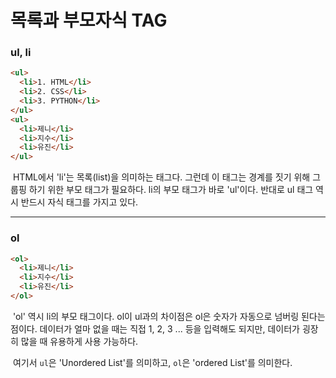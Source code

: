# 목록과 부모자식 TAG



### ul, li

```html
<ul>
  <li>1. HTML</li>
  <li>2. CSS</li>
  <li>3. PYTHON</li>
</ul>
<ul>
  <li>제니</li>
  <li>지수</li>
  <li>유진</li>
</ul>
```

​	HTML에서 'li'는 목록(list)을 의미하는 태그다. 그런데 이 태그는 경계를 짓기 위해 그룹핑 하기 위한 부모 태그가 필요하다. li의 부모 태그가 바로 'ul'이다.  반대로 ul 태그 역시 반드시 자식 태그를 가지고 있다.



---



### ol

```html
<ol>
  <li>제니</li>
  <li>지수</li>
  <li>유진</li>
</ol>
```

​	'ol' 역시 li의 부모 태그이다. ol이 ul과의 차이점은 ol은 숫자가 자동으로 넘버링 된다는 점이다. 데이터가 얼마 없을 때는 직접 1, 2, 3 ... 등을 입력해도 되지만, 데이터가 굉장히 많을 때 유용하게 사용 가능하다.

​	여기서 `ul`은 'Unordered List'를 의미하고, `ol`은 'ordered List'를 의미한다.
